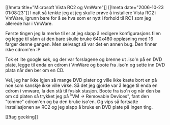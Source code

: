 [[!meta  title="Microsoft Vista RC2 og VmWare"]]
[[!meta  date="2006-10-23 01:08:23"]]
I natt så tenkte jeg at jeg skulle prøve å installere Vista RC2 i VmWare, igrunn bare for å se hva som er nytt i forhold til RC1 som jeg allerede har i VmWare.

Første tingen jeg la merke til er at jeg slapp å redigere konfigurasjons filen og legge til sånn at den bare skulle bruke 640x480 oppløsning med 16 farger denne gangen. Men selvsagt så var det en annen bug. Den finner ikke cdrom'en :P

Tok et lite google søk, og der var forslagene og brenne ut .iso'n på en DVD plate, legge til enda en cdrom i VmWare og boote fra .iso'n og sette inn DVD plata når den ber om en CD.

Vel, jeg har ikke igjen så mange DVD plater og ville ikke kaste bort en på noe som kanskje ikke ville virke. Så det jeg gjorde var å legge til enda en cdrom i vmware, la den stå til fysisk stasjon. Boote fra iso'n og når den ba om cd platen så trykket jeg på "VM -> Removable Devices", fant den "tomme" cdrom'en og ba den bruke iso'en. Og vips så fortsatte installasjonen av RC2 og jeg slapp å bruke en DVD plate på ingen ting.

[[!tag  geeking]]
